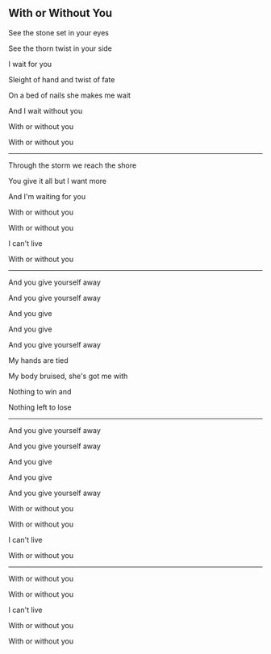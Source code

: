 ## With or Without You ##

See the stone set in your eyes

See the thorn twist in your side

I wait for you

Sleight of hand and twist of fate

On a bed of nails she makes me wait

And I wait without you

With or without you

With or without you

---

Through the storm we reach the shore

You give it all but I want more

And I'm waiting for you

With or without you

With or without you

I can't live

With or without you

---

And you give yourself away

And you give yourself away

And you give

And you give

And you give yourself away

My hands are tied

My body bruised, she's got me with

Nothing to win and

Nothing left to lose

---

And you give yourself away

And you give yourself away

And you give

And you give

And you give yourself away

With or without you

With or without you

I can't live

With or without you

---

With or without you

With or without you

I can't live

With or without you

With or without you